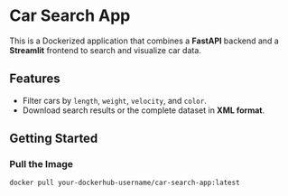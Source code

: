 # Car Search App

This is a Dockerized application that combines a **FastAPI** backend and a **Streamlit** frontend to search and visualize car data.

## Features
- Filter cars by `length`, `weight`, `velocity`, and `color`.
- Download search results or the complete dataset in **XML format**.

## Getting Started

### Pull the Image
```bash
docker pull your-dockerhub-username/car-search-app:latest

